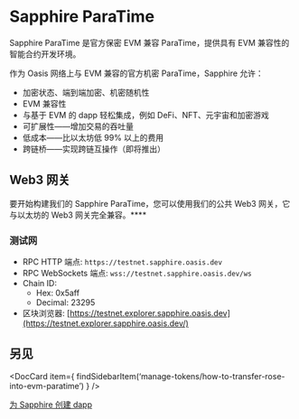 # Sapphire ParaTime

Sapphire ParaTime 是官方保密 EVM 兼容 ParaTime，提供具有 EVM 兼容性的智能合约开发环境。

作为 Oasis 网络上与 EVM 兼容的官方机密 ParaTime，Sapphire 允许：

- 加密状态、端到端加密、机密随机性
- EVM 兼容性
- 与基于 EVM 的 dapp 轻松集成，例如 DeFi、NFT、元宇宙和加密游戏
- 可扩展性——增加交易的吞吐量
- 低成本——比以太坊低 99% 以上的费用
- 跨链桥——实现跨链互操作（即将推出）

## Web3 网关

要开始构建我们的 Sapphire ParaTime，您可以使用我们的公共 Web3 网关，它与以太坊的 Web3 网关完全兼容。****

### ****测试网****

- RPC HTTP 端点: `https://testnet.sapphire.oasis.dev`
- RPC WebSockets 端点: `wss://testnet.sapphire.oasis.dev/ws`
- Chain ID:
    - Hex: 0x5aff
    - Decimal: 23295
- 区块浏览器: [https://testnet.explorer.sapphire.oasis.dev](https://testnet.explorer.sapphire.oasis.dev/)

## 另见

<DocCard item={ findSidebarItem(‘manage-tokens/how-to-transfer-rose-into-evm-paratime’) } />

[为 Sapphire 创建 dapp](Sapphire%20ParaTime%2060bb545d0a5c4c9c86eb3b9185d0974e/%E4%B8%BA%20Sapphire%20%E5%88%9B%E5%BB%BA%20dapp%20bf9f7f4175204afaa415c69544ea0e7c.md)
